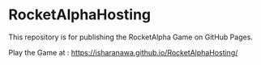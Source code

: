 # RocketAlphaHosting
This repository is for publishing the RocketAlpha Game on GitHub Pages.

Play the Game at : https://isharanawa.github.io/RocketAlphaHosting/
